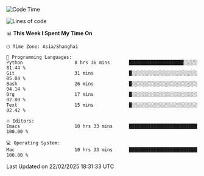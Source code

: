 <!--START_SECTION:waka-->
![Code Time](http://img.shields.io/badge/Code%20Time-2%2C543%20hrs%2038%20mins-blue)

![Lines of code](https://img.shields.io/badge/From%20Hello%20World%20I%27ve%20Written-335.2%20thousand%20lines%20of%20code-blue)

📊 **This Week I Spent My Time On** 

```text
🕑︎ Time Zone: Asia/Shanghai

💬 Programming Languages: 
Python                   8 hrs 36 mins       ████████████████████░░░░░   81.44 % 
Git                      31 mins             █░░░░░░░░░░░░░░░░░░░░░░░░   05.04 % 
Bash                     26 mins             █░░░░░░░░░░░░░░░░░░░░░░░░   04.14 % 
Org                      17 mins             █░░░░░░░░░░░░░░░░░░░░░░░░   02.80 % 
Text                     15 mins             █░░░░░░░░░░░░░░░░░░░░░░░░   02.42 % 

🔥 Editors: 
Emacs                    10 hrs 33 mins      █████████████████████████   100.00 % 

💻 Operating System: 
Mac                      10 hrs 33 mins      █████████████████████████   100.00 % 
```


 Last Updated on 22/02/2025 18:31:33 UTC
<!--END_SECTION:waka-->
